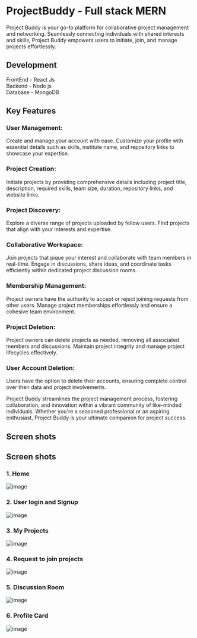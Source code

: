 # ProjectBuddy - Full stack MERN 
Project Buddy is your go-to platform for collaborative project management and networking. Seamlessly connecting individuals with shared interests and skills, Project Buddy empowers users to initiate, join, and manage projects effortlessly.

## Development
FrontEnd - React Js <br>
Backend - Node js <br>
Database - MongoDB <br>

## Key Features

### User Management: 
Create and manage your account with ease. Customize your profile with essential details such as skills, institute name, and repository links to showcase your expertise.

### Project Creation: 
Initiate projects by providing comprehensive details including project title, description, required skills, team size, duration, repository links, and website links.

### Project Discovery: 
Explore a diverse range of projects uploaded by fellow users. Find projects that align with your interests and expertise.

### Collaborative Workspace: 
Join projects that pique your interest and collaborate with team members in real-time. Engage in discussions, share ideas, and coordinate tasks efficiently within dedicated project discussion rooms.

### Membership Management: 
Project owners have the authority to accept or reject joining requests from other users. Manage project memberships effortlessly and ensure a cohesive team environment.

### Project Deletion: 
Project owners can delete projects as needed, removing all associated members and discussions. Maintain project integrity and manage project lifecycles effectively.

### User Account Deletion: 
Users have the option to delete their accounts, ensuring complete control over their data and project involvements.

Project Buddy streamlines the project management process, fostering collaboration, and innovation within a vibrant community of like-minded individuals. Whether you're a seasoned professional or an aspiring enthusiast, Project Buddy is your ultimate companion for project success.

## Screen shots
## Screen shots
### 1. Home
![image](https://github.com/MusheeraBegum/Project-Buddy-Frontend/assets/88657265/9d2d0c49-2a74-431c-80b7-a868543d8d48)

### 2. User login and Signup
![image](https://github.com/MusheeraBegum/Project-Buddy-Frontend/assets/88657265/16c6d2af-6bfd-45dc-9507-2bf5f91dd864)

### 3. My Projects
![image](https://github.com/MusheeraBegum/Project-Buddy-Frontend/assets/88657265/157dfe6e-6026-4987-97c1-e48472dec89e)

### 4. Request to join projects
![image](https://github.com/MusheeraBegum/Project-Buddy-Frontend/assets/88657265/1fbcebb0-656e-469a-b400-3278469977a6)

### 5. Discussion Room
![image](https://github.com/MusheeraBegum/Project-Buddy-Frontend/assets/88657265/8c3ef476-7403-41e6-a07e-2bfc8b7d740a)

### 6. Profile Card
![image](https://github.com/MusheeraBegum/Project-Buddy-Frontend/assets/88657265/6c769483-0c48-4dfe-9708-3dbeca590b0f)
